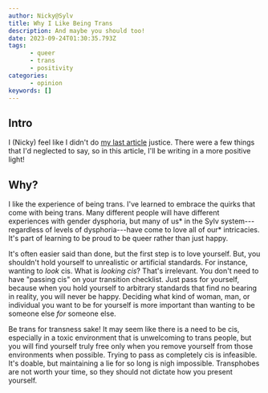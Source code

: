 ```yaml
---
author: Nicky@Sylv
title: Why I Like Being Trans
description: And maybe you should too!
date: 2023-09-24T01:30:35.793Z
tags:
      - queer
      - trans
      - positivity
categories:
      - opinion
keywords: []
---
```


## Intro
I (Nicky) feel like I didn't do [my last article](/blog/2023/09/23/why-i-wouldn-t-press-the-button/) justice. There were a few things that I'd neglected to say, so in this article, I'll be writing in a more positive light!

## Why?
I like the experience of being trans. I've learned to embrace the quirks that come with being trans. Many different people will have different experiences with gender dysphoria, but many of us* in the Sylv system---regardless of levels of dysphoria---have come to love all of our* intricacies. It's part of learning to be proud to be queer rather than just happy.

It's often easier said than done, but the first step is to love yourself. But, you shouldn't hold yourself to unrealistic or artificial standards. For instance, wanting to *look* cis. What is *looking cis*? That's irrelevant. You don't need to have "passing cis" on your transition checklist. Just pass for yourself, because when you hold yourself to arbitrary standards that find no bearing in reality, you will never be happy. Deciding what kind of woman, man, or individual you want to be for yourself is more important than wanting to be someone else *for* someone else.

Be trans for transness sake! It may seem like there is a need to be cis, especially in a toxic environment that is unwelcoming to trans people, but you will find yourself truly free only when you remove yourself from those environments when possible. Trying to pass as completely cis is infeasible. It's doable, but maintaining a lie for so long is nigh impossible. Transphobes are not worth your time, so they should not dictate how you present yourself.
